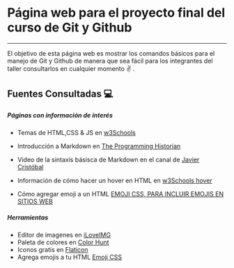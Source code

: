# Página web para el proyecto final del curso de Git y Github
---
El objetivo de esta página web es mostrar los comandos básicos para el manejo de Git y Github  de manera que sea fácil para los integrantes del taller consultarlos en cualquier momento ✌️ .

## **Fuentes Consultadas** 💻
##### **Páginas con información de interés**

* Temas de HTML,CSS & JS en [w3Schools](https://www.w3schools.com/ )

* Introducción a Markdown en [The Programming Historian](https://programminghistorian.org/es/lecciones/introduccion-a-markdown)
* Video de la sintaxis básisca de Markdown en el canal de [Javier Cristóbal](https://www.youtube.com/watch?v=y6XdzBNC0_0)
* Información de cómo hacer un hover en HTML en [w3Schools hover](https://www.w3schools.com/howto/howto_css_transition_hover.asp)
* Cómo agregar emoji a un HTML [EMOJI CSS, PARA INCLUIR EMOJIS EN SITIOS WEB](https://wwwhatsnew.com/2016/09/05/emoji-css-para-incluir-emojis-en-sitios-web/#:~:text=Para%20insertar%20un%20emoji%20concreto,donde%20desea%20tener%20dicho%20emoji.)

##### **Herramientas**

* Editor de imagenes en [iLoveIMG](https://www.iloveimg.com/)
* Paleta de colores en [Color Hunt](https://colorhunt.co/)
* Iconos gratis en [Flaticon](https://www.flaticon.es/)
* Agrega emojis a tu HTML [Emoji CSS](https://emoji-css.afeld.me/)





